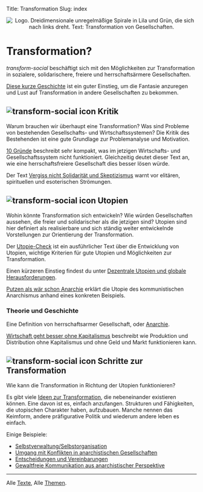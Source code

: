 Title: Transformation
Slug: index

<center><img src="/images/logo_de.png" alt="Logo. Dreidimensionale unregelmäßige Spirale in Lila und Grün, die sich nach links dreht. Text: Transformation von Gesellschaften." class="logo"></center>

# Transformation?

*transform-social* beschäftigt sich mit den Möglichkeiten zur Transformation in sozialere, solidarischere, freiere und herrschaftsärmere Gesellschaften.

[Diese kurze Geschichte](/texte/knappheit) ist ein guter Einstieg, um die Fantasie anzuregen und Lust auf Transformation in andere Gesellschaften zu bekommen.

## <img src="/images/icon.png" alt="transform-social icon"/> Kritik

Warum brauchen wir überhaupt eine Transformation? Was sind Probleme von bestehenden Gesellschafts- und
Wirtschaftssystemen? Die Kritik des Bestehenden ist eine gute Grundlage zur Problemanalyse und Motivation.

[10 Gründe](/texte/10_gruende/) beschreibt sehr kompakt, was im jetzigen Wirtschafts- und Gesellschaftssystem
nicht funktioniert. Gleichzeitig deutet dieser Text an, wie eine herrschaftsfreiere Gesellschaft
dies besser lösen würde.

Der Text [Vergiss nicht Solidarität und Skeptizismus](/texte/eso/) warnt vor elitären, spirituellen und
esoterischen Strömungen.


## <img src="/images/icon.png" alt="transform-social icon"/> Utopien

Wohin könnte Transformation sich entwickeln? Wie würden Gesellschaften aussehen, die freier und
solidarischer als die jetzigen sind? Utopien sind hier definiert als realisierbare und sich
ständig weiter entwickelnde Vorstellungen zur Orientierung der Transformation.

Der [Utopie-Check](/texte/utopie_check/) ist ein ausführlicher Text über die Entwicklung von Utopien,
wichtige Kriterien für gute Utopien und Möglichkeiten zur Transformation.

Einen kürzeren Einstieg findest du unter [Dezentrale Utopien und globale Herausforderungen](/texte/utopie/).

[Putzen als wär schon Anarchie](/texte/putzen/) erklärt die Utopie des kommunistischen Anarchismus
anhand eines konkreten Beispiels.

### Theorie und Geschichte

Eine Definition von herrschaftsarmer Gesellschaft, oder [Anarchie](/texte/anarchie/).

[Wirtschaft geht besser ohne Kapitalismus](/texte/wirtschaft/) beschreibt wie Produktion und Distribution ohne Kapitalismus und ohne Geld und Markt funktionieren kann.

## <img src="/images/icon.png" alt="transform-social icon"/> Schritte zur Transformation

Wie kann die Transformation in Richtung der Utopien funktionieren?

Es gibt viele [Ideen zur Transformation](/texte/utopie_check/#ideen_transformation), die
nebeneinander existieren können. Eine davon ist es, einfach anzufangen.
Strukturen und Fähigkeiten, die utopischen Charakter haben, aufzubauen.
Manche nennen das Keimform, andere präfigurative Politik und wiederum andere leben es einfach.

Einige Beispiele:

- [Selbstverwaltung/Selbstorganisation](/texte/selbstverwaltung/)
- [Umgang mit Konflikten in anarchistischen Gesellschaften](/texte/konflikte/)
- [Entscheidungen und Vereinbarungen](/texte/entscheidungen/)
- [Gewaltfreie Kommunikation aus anarchistischer Perspektive](/texte/kommunikation/)


----

Alle [Texte](/texte/), Alle [Themen](/themen/).
